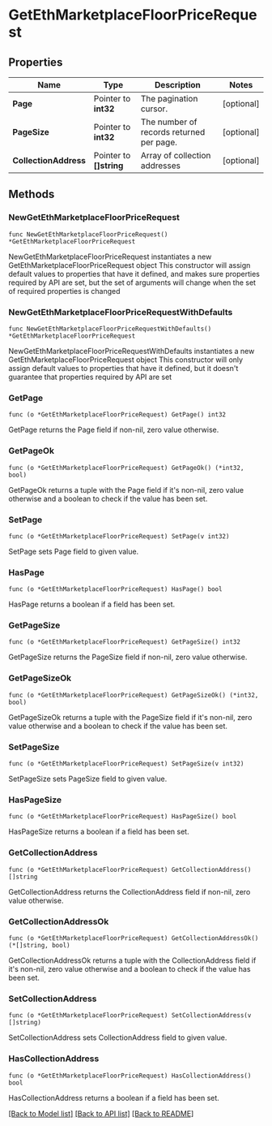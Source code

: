 # GetEthMarketplaceFloorPriceRequest

## Properties

Name | Type | Description | Notes
------------ | ------------- | ------------- | -------------
**Page** | Pointer to **int32** | The pagination cursor. | [optional] 
**PageSize** | Pointer to **int32** | The number of records returned per page. | [optional] 
**CollectionAddress** | Pointer to **[]string** | Array of collection addresses | [optional] 

## Methods

### NewGetEthMarketplaceFloorPriceRequest

`func NewGetEthMarketplaceFloorPriceRequest() *GetEthMarketplaceFloorPriceRequest`

NewGetEthMarketplaceFloorPriceRequest instantiates a new GetEthMarketplaceFloorPriceRequest object
This constructor will assign default values to properties that have it defined,
and makes sure properties required by API are set, but the set of arguments
will change when the set of required properties is changed

### NewGetEthMarketplaceFloorPriceRequestWithDefaults

`func NewGetEthMarketplaceFloorPriceRequestWithDefaults() *GetEthMarketplaceFloorPriceRequest`

NewGetEthMarketplaceFloorPriceRequestWithDefaults instantiates a new GetEthMarketplaceFloorPriceRequest object
This constructor will only assign default values to properties that have it defined,
but it doesn't guarantee that properties required by API are set

### GetPage

`func (o *GetEthMarketplaceFloorPriceRequest) GetPage() int32`

GetPage returns the Page field if non-nil, zero value otherwise.

### GetPageOk

`func (o *GetEthMarketplaceFloorPriceRequest) GetPageOk() (*int32, bool)`

GetPageOk returns a tuple with the Page field if it's non-nil, zero value otherwise
and a boolean to check if the value has been set.

### SetPage

`func (o *GetEthMarketplaceFloorPriceRequest) SetPage(v int32)`

SetPage sets Page field to given value.

### HasPage

`func (o *GetEthMarketplaceFloorPriceRequest) HasPage() bool`

HasPage returns a boolean if a field has been set.

### GetPageSize

`func (o *GetEthMarketplaceFloorPriceRequest) GetPageSize() int32`

GetPageSize returns the PageSize field if non-nil, zero value otherwise.

### GetPageSizeOk

`func (o *GetEthMarketplaceFloorPriceRequest) GetPageSizeOk() (*int32, bool)`

GetPageSizeOk returns a tuple with the PageSize field if it's non-nil, zero value otherwise
and a boolean to check if the value has been set.

### SetPageSize

`func (o *GetEthMarketplaceFloorPriceRequest) SetPageSize(v int32)`

SetPageSize sets PageSize field to given value.

### HasPageSize

`func (o *GetEthMarketplaceFloorPriceRequest) HasPageSize() bool`

HasPageSize returns a boolean if a field has been set.

### GetCollectionAddress

`func (o *GetEthMarketplaceFloorPriceRequest) GetCollectionAddress() []string`

GetCollectionAddress returns the CollectionAddress field if non-nil, zero value otherwise.

### GetCollectionAddressOk

`func (o *GetEthMarketplaceFloorPriceRequest) GetCollectionAddressOk() (*[]string, bool)`

GetCollectionAddressOk returns a tuple with the CollectionAddress field if it's non-nil, zero value otherwise
and a boolean to check if the value has been set.

### SetCollectionAddress

`func (o *GetEthMarketplaceFloorPriceRequest) SetCollectionAddress(v []string)`

SetCollectionAddress sets CollectionAddress field to given value.

### HasCollectionAddress

`func (o *GetEthMarketplaceFloorPriceRequest) HasCollectionAddress() bool`

HasCollectionAddress returns a boolean if a field has been set.


[[Back to Model list]](../README.md#documentation-for-models) [[Back to API list]](../README.md#documentation-for-api-endpoints) [[Back to README]](../README.md)


